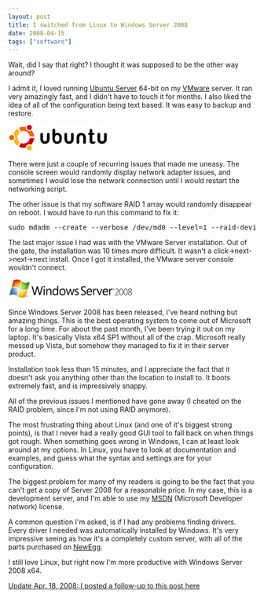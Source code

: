 ```yaml
---
layout: post
title: I switched from Linux to Windows Server 2008
date: 2008-04-15
tags: ["software"]
---
```


Wait, did I say that right? I thought it was supposed to be the other way around?

I admit it, I loved running [Ubuntu Server](http://www.ubuntu.com/products/whatisubuntu/serveredition) 64-bit on my [VMware](http://www.vmware.com/) server. It ran very amazingly fast, and I didn't have to touch it for months. I also liked the idea of all of the configuration being text based. It was easy to backup and restore.

![Ubuntu Linux](ubuntu-logo.png) 

There were just a couple of recurring issues that made me uneasy. The console screen would randomly display network adapter issues, and sometimes I would lose the network connection until I would restart the networking script.

The other issue is that my software RAID 1 array would randomly disappear on reboot. I would have to run this command to fix it:
<pre class="csharpcode">sudo mdadm --create --verbose /dev/md0 --level=1 --raid-devices=2 --assume-clean /dev/sd[ab]
</pre>

The last major issue I had was with the VMware Server installation. Out of the gate, the installation was 10 times more difficult. It wasn't a click->next-&gt;next-&gt;next install. Once I got it installed, the VMware server console wouldn't connect.

 ![Windows Server 2008](windows-server-2008.png) 

Since Windows Server 2008 has been released, I've heard nothing but amazing things. This is the best operating system to come out of Microsoft for a long time. For about the past month, I've been trying it out on my laptop. It's basically Vista x64 SP1 without all of the crap. Microsoft really messed up Vista, but somehow they managed to fix it in their server product.

Installation took less than 15 minutes, and I appreciate the fact that it doesn't ask you anything other than the location to install to. It boots extremely fast, and is impressively snappy.

All of the previous issues I mentioned have gone away (I cheated on the RAID problem, since I'm not using RAID anymore).

The most frustrating thing about Linux (and one of it's biggest strong points), is that I never had a really good GUI tool to fall back on when things got rough. When something goes wrong in Windows, I can at least look around at my options. In Linux, you have to look at documentation and examples, and guess what the syntax and settings are for your configuration.

The biggest problem for many of my readers is going to be the fact that you can't get a copy of Server 2008 for a reasonable price. In my case, this is a development server, and I'm able to use my [MSDN](http://msdn2.microsoft.com/en-us/subscriptions/default.aspx) (Microsoft Developer network) license.

A common question I'm asked, is if I had any problems finding drivers. Every driver I needed was automatically installed by Windows. It's very impressive seeing as how it's a completely custom server, with all of the parts purchased on [NewEgg](http://www.newegg.com/).

I still love Linux, but right now I'm more productive with Windows Server 2008 x64.

<span style="font-size:100%;">[
](http://www.ytechie.com/2008/04/re-switching-from-linux-to-windows-2008.html)</span>

<span style="font-size:100%;">[Update Apr. 18, 2008: I posted a follow-up to this post here](http://www.ytechie.com/2008/04/re-switching-from-linux-to-windows-2008.html)</span>